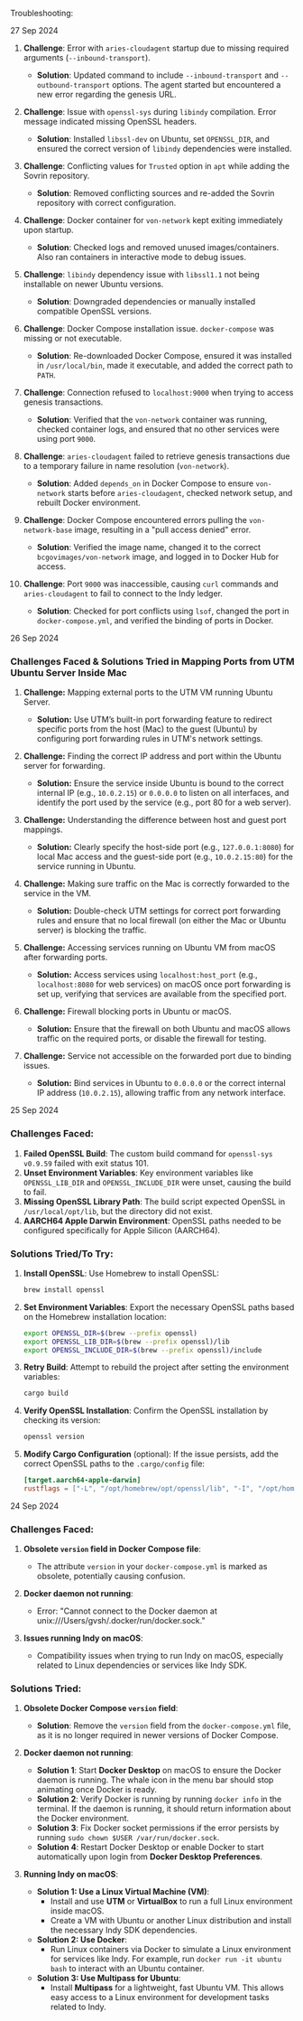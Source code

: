 Troubleshooting:

27 Sep 2024
1. **Challenge**: Error with `aries-cloudagent` startup due to missing required arguments (`--inbound-transport`).
   - **Solution**: Updated command to include `--inbound-transport` and `--outbound-transport` options. The agent started but encountered a new error regarding the genesis URL.

2. **Challenge**: Issue with `openssl-sys` during `libindy` compilation. Error message indicated missing OpenSSL headers.
   - **Solution**: Installed `libssl-dev` on Ubuntu, set `OPENSSL_DIR`, and ensured the correct version of `libindy` dependencies were installed.

3. **Challenge**: Conflicting values for `Trusted` option in `apt` while adding the Sovrin repository.
   - **Solution**: Removed conflicting sources and re-added the Sovrin repository with correct configuration.

4. **Challenge**: Docker container for `von-network` kept exiting immediately upon startup.
   - **Solution**: Checked logs and removed unused images/containers. Also ran containers in interactive mode to debug issues.

5. **Challenge**: `libindy` dependency issue with `libssl1.1` not being installable on newer Ubuntu versions.
   - **Solution**: Downgraded dependencies or manually installed compatible OpenSSL versions.

6. **Challenge**: Docker Compose installation issue. `docker-compose` was missing or not executable.
   - **Solution**: Re-downloaded Docker Compose, ensured it was installed in `/usr/local/bin`, made it executable, and added the correct path to `PATH`.

7. **Challenge**: Connection refused to `localhost:9000` when trying to access genesis transactions.
   - **Solution**: Verified that the `von-network` container was running, checked container logs, and ensured that no other services were using port `9000`.

8. **Challenge**: `aries-cloudagent` failed to retrieve genesis transactions due to a temporary failure in name resolution (`von-network`).
   - **Solution**: Added `depends_on` in Docker Compose to ensure `von-network` starts before `aries-cloudagent`, checked network setup, and rebuilt Docker environment.

9. **Challenge**: Docker Compose encountered errors pulling the `von-network-base` image, resulting in a "pull access denied" error.
   - **Solution**: Verified the image name, changed it to the correct `bcgovimages/von-network` image, and logged in to Docker Hub for access.

10. **Challenge**: Port `9000` was inaccessible, causing `curl` commands and `aries-cloudagent` to fail to connect to the Indy ledger.
    - **Solution**: Checked for port conflicts using `lsof`, changed the port in `docker-compose.yml`, and verified the binding of ports in Docker.

26 Sep 2024

### Challenges Faced & Solutions Tried in Mapping Ports from UTM Ubuntu Server Inside Mac

1. **Challenge:** Mapping external ports to the UTM VM running Ubuntu Server.
   - **Solution:** Use UTM’s built-in port forwarding feature to redirect specific ports from the host (Mac) to the guest (Ubuntu) by configuring port forwarding rules in UTM's network settings.

2. **Challenge:** Finding the correct IP address and port within the Ubuntu server for forwarding.
   - **Solution:** Ensure the service inside Ubuntu is bound to the correct internal IP (e.g., `10.0.2.15`) or `0.0.0.0` to listen on all interfaces, and identify the port used by the service (e.g., port 80 for a web server).

3. **Challenge:** Understanding the difference between host and guest port mappings.
   - **Solution:** Clearly specify the host-side port (e.g., `127.0.0.1:8080`) for local Mac access and the guest-side port (e.g., `10.0.2.15:80`) for the service running in Ubuntu.

4. **Challenge:** Making sure traffic on the Mac is correctly forwarded to the service in the VM.
   - **Solution:** Double-check UTM settings for correct port forwarding rules and ensure that no local firewall (on either the Mac or Ubuntu server) is blocking the traffic.

5. **Challenge:** Accessing services running on Ubuntu VM from macOS after forwarding ports.
   - **Solution:** Access services using `localhost:host_port` (e.g., `localhost:8080` for web services) on macOS once port forwarding is set up, verifying that services are available from the specified port.

6. **Challenge:** Firewall blocking ports in Ubuntu or macOS.
   - **Solution:** Ensure that the firewall on both Ubuntu and macOS allows traffic on the required ports, or disable the firewall for testing.

7. **Challenge:** Service not accessible on the forwarded port due to binding issues.
   - **Solution:** Bind services in Ubuntu to `0.0.0.0` or the correct internal IP address (`10.0.2.15`), allowing traffic from any network interface.

25 Sep 2024

### Challenges Faced:
1. **Failed OpenSSL Build**: The custom build command for `openssl-sys v0.9.59` failed with exit status 101.
2. **Unset Environment Variables**: Key environment variables like `OPENSSL_LIB_DIR` and `OPENSSL_INCLUDE_DIR` were unset, causing the build to fail.
3. **Missing OpenSSL Library Path**: The build script expected OpenSSL in `/usr/local/opt/lib`, but the directory did not exist.
4. **AARCH64 Apple Darwin Environment**: OpenSSL paths needed to be configured specifically for Apple Silicon (AARCH64).

### Solutions Tried/To Try:
1. **Install OpenSSL**: Use Homebrew to install OpenSSL:
   ```bash
   brew install openssl
   ```
2. **Set Environment Variables**: Export the necessary OpenSSL paths based on the Homebrew installation location:
   ```bash
   export OPENSSL_DIR=$(brew --prefix openssl)
   export OPENSSL_LIB_DIR=$(brew --prefix openssl)/lib
   export OPENSSL_INCLUDE_DIR=$(brew --prefix openssl)/include
   ```
3. **Retry Build**: Attempt to rebuild the project after setting the environment variables:
   ```bash
   cargo build
   ```
4. **Verify OpenSSL Installation**: Confirm the OpenSSL installation by checking its version:
   ```bash
   openssl version
   ```
5. **Modify Cargo Configuration** (optional): If the issue persists, add the correct OpenSSL paths to the `.cargo/config` file:
   ```toml
   [target.aarch64-apple-darwin]
   rustflags = ["-L", "/opt/homebrew/opt/openssl/lib", "-I", "/opt/homebrew/opt/openssl/include"]
   ``` 

24 Sep 2024

### **Challenges Faced**:
1. **Obsolete `version` field in Docker Compose file**:
   - The attribute `version` in your `docker-compose.yml` is marked as obsolete, potentially causing confusion.
   
2. **Docker daemon not running**:
   - Error: "Cannot connect to the Docker daemon at unix:///Users/gvsh/.docker/run/docker.sock."
   
3. **Issues running Indy on macOS**:
   - Compatibility issues when trying to run Indy on macOS, especially related to Linux dependencies or services like Indy SDK.

### **Solutions Tried**:

1. **Obsolete Docker Compose `version` field**:
   - **Solution**: Remove the `version` field from the `docker-compose.yml` file, as it is no longer required in newer versions of Docker Compose.

2. **Docker daemon not running**:
   - **Solution 1**: Start **Docker Desktop** on macOS to ensure the Docker daemon is running. The whale icon in the menu bar should stop animating once Docker is ready.
   - **Solution 2**: Verify Docker is running by running `docker info` in the terminal. If the daemon is running, it should return information about the Docker environment.
   - **Solution 3**: Fix Docker socket permissions if the error persists by running `sudo chown $USER /var/run/docker.sock`.
   - **Solution 4**: Restart Docker Desktop or enable Docker to start automatically upon login from **Docker Desktop Preferences**.

3. **Running Indy on macOS**:
   - **Solution 1: Use a Linux Virtual Machine (VM)**:
     - Install and use **UTM** or **VirtualBox** to run a full Linux environment inside macOS.
     - Create a VM with Ubuntu or another Linux distribution and install the necessary Indy SDK dependencies.
   - **Solution 2: Use Docker**:
     - Run Linux containers via Docker to simulate a Linux environment for services like Indy. For example, run `docker run -it ubuntu bash` to interact with an Ubuntu container.
   - **Solution 3: Use Multipass for Ubuntu**:
     - Install **Multipass** for a lightweight, fast Ubuntu VM. This allows easy access to a Linux environment for development tasks related to Indy.